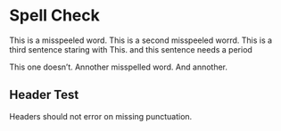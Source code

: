 # Spell Check

This is a misspeeled word. This is a second misspeeled worrd. This is a third sentence staring with This. and this sentence needs a period

This one doesn’t. Annother misspelled word. And annother.

## Header Test

Headers should not error on missing punctuation.

